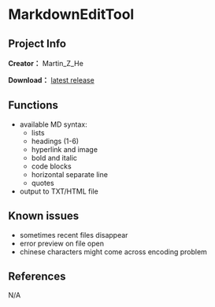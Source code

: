 # MarkdownEditTool

## Project Info

**Creator：** Martin_Z_He

**Download：** [latest release](https://raw.githubusercontent.com/APassbyDreg/MarkdownEditTool/master/out/artifacts/test/test.jar)

## Functions

- available MD syntax:
    - lists
    - headings (1-6)
    - hyperlink and image
    - bold and italic
    - code blocks
    - horizontal separate line
    - quotes
- output to TXT/HTML file

## Known issues

- sometimes recent files disappear
- error preview on file open
- chinese characters might come across encoding problem

## References

N/A